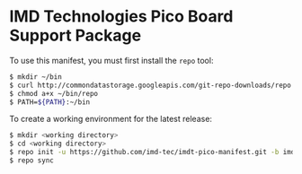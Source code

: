 # IMD Technologies Pico Board Support Package

To use this manifest, you must first install the `repo` tool:
```sh
$ mkdir ~/bin
$ curl http://commondatastorage.googleapis.com/git-repo-downloads/repo  > ~/bin/repo
$ chmod a+x ~/bin/repo
$ PATH=${PATH}:~/bin
```

To create a working environment for the latest release:
```sh
$ mkdir <working directory>
$ cd <working directory>
$ repo init -u https://github.com/imd-tec/imdt-pico-manifest.git -b imdt-linux-hardknott -m imdt-pico-bsp-v1.5.0.xml
$ repo sync
```

